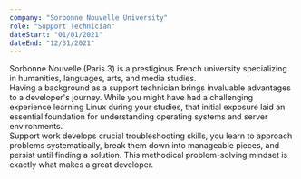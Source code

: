 ```yaml
---
company: "Sorbonne Nouvelle University"
role: "Support Technician"
dateStart: "01/01/2021"
dateEnd: "12/31/2021"
---
```


Sorbonne Nouvelle (Paris 3) is a prestigious French university specializing in humanities, languages, arts, and media studies.  
Having a background as a support technician brings invaluable advantages to a developer's journey.
While you might have had a challenging experience learning Linux during your studies, that initial exposure laid an essential foundation for understanding operating systems and server environments.  
Support work develops crucial troubleshooting skills, you learn to approach problems systematically, break them down into manageable pieces, and persist until finding a solution.
This methodical problem-solving mindset is exactly what makes a great developer.
